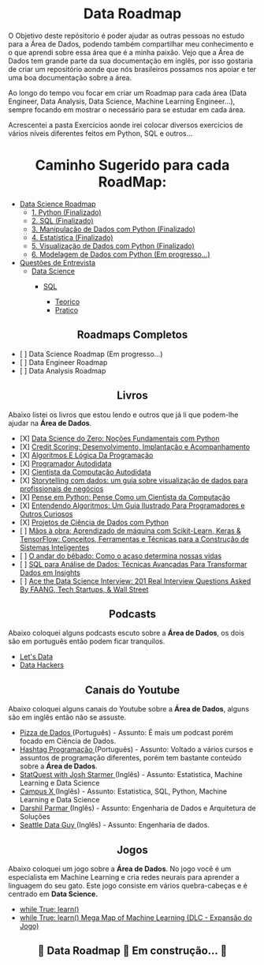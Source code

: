 <h1 align="center">Data Roadmap</h1>

<p>O Objetivo deste repósitorio é poder ajudar as outras pessoas no estudo para a Área de Dados, podendo também compartilhar meu conhecimento e o que aprendi sobre essa área que é a minha paixão. Vejo que a Área de Dados tem grande parte da sua documentação em inglês, por isso gostaria de criar um repositório aonde que nós brasileiros possamos nos apoiar e ter uma boa documentação sobre a área.</p>
<p>Ao longo do tempo vou focar em criar um Roadmap para cada área (Data Engineer, Data Analysis, Data Science, Machine Learning Engineer...), sempre focando em mostrar o necessário para se estudar em cada área.</p>
<p>Acrescentei a pasta Exercícios aonde irei colocar diversos exercícios de vários níveis diferentes feitos em Python, SQL e outros...</p>


<h1 align="center">Caminho Sugerido para cada RoadMap:</h1>
<ul>
   <li><a href="https://github.com/Math-Muniz/Data-Roadmap/tree/main/Data-Science-Roadmap">Data Science Roadmap</a>
       <ul>
           <li><a href="https://github.com/Math-Muniz/Data-Roadmap/tree/main/Data-Science-Roadmap/Python">1. Python (Finalizado)</a></li>
           <li><a href="https://github.com/Math-Muniz/Data-Roadmap/tree/main/Data-Science-Roadmap/SQL">2. SQL (Finalizado)</a></li>
           <li><a href="https://github.com/Math-Muniz/Data-Roadmap/tree/main/Data-Science-Roadmap/Manipulacao-de-Dados">3. Manipulação de Dados com Python (Finalizado)</a></li>
           <li><a href="https://github.com/Math-Muniz/Data-Roadmap/tree/main/Data-Science-Roadmap/Estatistica">4. Estatística (Finalizado)</a></li>
           <li><a href="https://github.com/Math-Muniz/Data-Roadmap/tree/main/Data-Science-Roadmap/Visualizacao-de-Dados">5. Visualização de Dados com Python (Finalizado)</a></li>
           <li><a href="https://github.com/Math-Muniz/Data-Roadmap/tree/main/Data-Science-Roadmap/Modelagem-de-Dados">6. Modelagem de Dados com Python (Em progresso...)</a></li>
      </ul>
   </li>
   <li><a href="https://github.com/Math-Muniz/Data-Roadmap/tree/main/Questoes-de-Entrevista">Questões de Entrevista</a>
      <ul>
         <li><a href="https://github.com/Math-Muniz/Data-Roadmap/tree/main/Questoes-de-Entrevista/Data-Science">Data Science</a></li>
         <ul>
            <li><a href="https://github.com/Math-Muniz/Data-Roadmap/tree/main/Questoes-de-Entrevista/Data-Science/SQL">SQL</a></li>
            <ul>
               <li><a href="https://github.com/Math-Muniz/Data-Roadmap/tree/main/Questoes-de-Entrevista/Data-Science/SQL/Teorico">Teorico</a></li>
               <li><a href="https://github.com/Math-Muniz/Data-Roadmap/tree/main/Questoes-de-Entrevista/Data-Science/SQL/Pratico">Pratico</a></li>
            </ul>
         </ul>
      </ul>
   </li>
</ul>

<h2 align="center">Roadmaps Completos</h2>
<ul>
    <li>[ ] Data Science Roadmap (Em progresso...)</li>
    <li>[ ] Data Engineer Roadmap</li>
    <li>[ ] Data Analysis Roadmap</li>
</ul>

<h2 align="center">Livros</h2>
<p>Abaixo listei os livros que estou lendo e outros que já li que podem-lhe ajudar na <b>Área de Dados</b>.</p>

<ul>
    <li>[X] <a href="https://www.amazon.com.br/gp/product/8550811769/ref=ppx_yo_dt_b_asin_title_o03_s00?ie=UTF8&psc=1">Data Science do Zero: Noções Fundamentais com Python</a></li>
    <li>[X] <a href="https://www.amazon.com.br/gp/product/8550811769/ref=ppx_yo_dt_b_asin_title_o03_s00?ie=UTF8&psc=1">Credit Scoring: Desenvolvimento, Implantação e Acompanhamento</a></li>
    <li>[X] <a href="https://www.amazon.com.br/gp/product/8522128146/ref=ppx_yo_dt_b_asin_title_o07_s00?ie=UTF8&psc=1">Algoritmos E Lógica Da Programação</a></li>
    <li>[X] <a href="https://www.amazon.com.br/gp/product/8575228358/ref=ppx_yo_dt_b_asin_title_o04_s00?ie=UTF8&psc=1">Programador Autodidata</a></li>
    <li>[X] <a href="https://www.amazon.com.br/gp/product/8575228374/ref=ppx_yo_dt_b_asin_title_o03_s01?ie=UTF8&psc=1">Cientista da Computação Autodidata</a></li>
    <li>[X] <a href="https://www.amazon.com.br/Storytelling-com-Dados-Visualiza%C3%A7%C3%A3o-Profissionais/dp/8550804681/ref=tmm_pap_swatch_0?_encoding=UTF8&qid=&sr=">Storytelling com dados: um guia sobre visualização de dados para profissionais de negócios</a></li>
    <li>[X] <a href="https://www.amazon.com.br/Pense-Python-Como-Cientista-Computa%C3%A7%C3%A3o/dp/8575225081/ref=sr_1_4?__mk_pt_BR=%C3%85M%C3%85%C5%BD%C3%95%C3%91&keywords=python&s=books&sr=1-4">Pense em Python: Pense Como um Cientista da Computação</a></li>
    <li>[X] <a href="https://www.amazon.com.br/gp/product/8575225634/ref=ppx_yo_dt_b_asin_title_o01_s00?ie=UTF8&psc=1">Entendendo Algoritmos: Um Guia Ilustrado Para Programadores e Outros Curiosos</a></li>
    <li>[X] <a href="https://www.amazon.com.br/gp/product/6586057108/ref=ppx_yo_dt_b_asin_title_o04_s00?ie=UTF8&psc=1">Projetos de Ciência de Dados com Python</a></li>
    <li>[ ] <a href="https://www.amazon.com.br/gp/product/8550815489/ref=ppx_yo_dt_b_asin_title_o01_s00?ie=UTF8&psc=1">Mãos à obra: Aprendizado de máquina com Scikit-Learn, Keras & TensorFlow: Conceitos, Ferramentas e Técnicas para a Construção de Sistemas Inteligentes</a></li>
    <li>[ ] <a href="https://www.amazon.com.br/gp/product/8537818100/ref=ox_sc_act_title_4?smid=A1ZZFT5FULY4LN&psc=1">O andar do bêbado: Como o acaso determina nossas vidas</a></li>
    <li>[ ] <a href="https://www.amazon.com.br/gp/product/6586057752/ref=ppx_yo_dt_b_asin_title_o00_s00?ie=UTF8&psc=1">SQL para Análise de Dados: Técnicas Avançadas Para Transformar Dados em Insights</a></li>
    <li>[ ] <a href="https://www.amazon.com/gp/product/0578973839/ref=ppx_yo_dt_b_asin_title_o00_s00?ie=UTF8&psc=1">Ace the Data Science Interview: 201 Real Interview Questions Asked By FAANG, Tech Startups, & Wall Street</a></li>
</ul>

<h2 align="center">Podcasts</h2>
<p>Abaixo coloquei alguns podcasts escuto sobre a <b>Área de Dados</b>, os dois são em português então podem ficar tranquilos.</p>
<ul>
   <li><a href="https://open.spotify.com/show/0VsNN95jsJVRS424eCFDlg">Let's Data</a></li>
   <li><a href="https://www.datahackers.com.br/podcast">Data Hackers</a></li>
</ul>

<h2 align="center">Canais do Youtube</h2>
<p>Abaixo coloquei alguns canais do Youtube sobre a <b>Área de Dados</b>, alguns são em inglês então não se assuste.</p>
<ul>
   <li><a href="https://www.youtube.com/@pizzadedados">Pizza de Dados </a>(Português) - Assunto: É mais um podcast porém focado em Ciência de Dados.</li>
   <li><a href="https://www.youtube.com/@HashtagProgramacao">Hashtag Programação </a>(Português) - Assunto: Voltado a vários cursos e assuntos de programação diferentes, porém tem bastante conteúdo sobre a <b>Área de Dados</b>.</li>
   <li><a href="https://www.youtube.com/@statquest">StatQuest with Josh Starmer </a>(Inglês) - Assunto: Estatistica, Machine Learning e Data Science</li>
   <li><a href="https://www.youtube.com/@campusx-official">Campus X </a>(Inglês) - Assunto: Estatistica, SQL, Python, Machine Learning e Data Science</li>
   <li><a href="https://www.youtube.com/@DarshilParmar">Darshil Parmar </a>(Inglês) - Assunto: Engenharia de Dados e Arquitetura de Soluções</li>
   <li><a href="https://www.youtube.com/@SeattleDataGuy">Seattle Data Guy </a>(Inglês) - Assunto: Engenharia de dados.</li>
</ul>

<h2 align="center">Jogos</h2>
<p>Abaixo coloquei um jogo sobre a <b>Área de Dados</b>. No jogo você é um especialista em Machine Learning e cria redes neurais para aprender a linguagem do seu gato. Este jogo consiste em vários quebra-cabeças e é centrado em <b>Data Science.</b></p>
<ul>
   <li><a href="https://store.steampowered.com/app/619150/while_True_learn/">while True: learn()</a></li>
   <li><a href="https://store.steampowered.com/app/1026800/while_True_learn_Mega_Map_of_Machine_Learning/"> while True: learn() Mega Map of Machine Learning (DLC - Expansão do Jogo)</a></li>
</ul>

<h2 align="center">🚧  Data Roadmap 🚀 Em construção...  🚧</h2>
